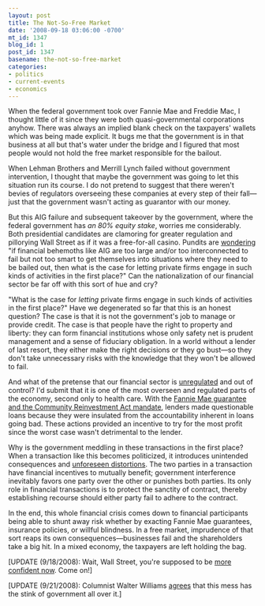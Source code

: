 ```yaml
---
layout: post
title: The Not-So-Free Market
date: '2008-09-18 03:06:00 -0700'
mt_id: 1347
blog_id: 1
post_id: 1347
basename: the-not-so-free-market
categories:
- politics
- current-events
- economics
---
```

<p>When the federal government took over Fannie Mae and Freddie Mac, I thought little of it since they were both quasi-governmental corporations anyhow. There was always an implied blank check on the taxpayers' wallets which was being made explicit. It bugs me that the government is in that business at all but that's water under the bridge and I figured that most people would not hold the free market responsible for the bailout.</p><p>When Lehman Brothers and Merrill Lynch failed without government intervention, I thought that maybe the government was going to let this situation run its course. I do not pretend to suggest that there weren't bevies of regulators overseeing these companies at every step of their fall—just that the government wasn't acting as guarantor with our money.</p><p>But this AIG failure and subsequent takeover by the government, where the federal government has <em>an 80% equity stake</em>, worries me considerably. Both presidential candidates are clamoring for greater regulation and pillorying Wall Street as if it was a free-for-all casino. Pundits are <a href="http://blogs.ft.com/maverecon/2008/09/the-end-of-american-capitalism-as-we-knew-it/">wondering</a> "if financial behemoths like AIG are too large and/or too interconnected to fail but not too smart to get themselves into situations where they need to be bailed out, then what is the case for letting private firms engage in such kinds of activities in the first place?"  Can the nationalization of our financial sector be far off with this sort of hue and cry? </p><p>"What is the case for <em>letting</em> private firms engage in such kinds of activities in the first place?" Have we degenerated so far that this is an honest question? The case is that it is not the government's job to manage or provide credit. The case is that people have the right to property and liberty: they can form financial institutions whose only safety net is prudent management and a sense of fiduciary obligation. In a world without a lender of last resort, they either make the right decisions or they go bust—so they don't take unnecessary risks with the knowledge that they won't be allowed to fail.</p><p>And what of the pretense that our financial sector is <a href="http://www.nytimes.com/2008/09/14/business/14view.html">unregulated</a> and out of control? I'd submit that it is one of the most overseen and regulated parts of the economy, second only to health care. With the <a href="http://www.forbes.com/2008/07/18/fannie-freddie-regulation-oped-cx_yb_0718brook.html">Fannie Mae guarantee and the Community Reinvestment Act mandate</a>, lenders made questionable loans because they were insulated from the accountability inherent in loans going bad. These actions provided an incentive to try for the most profit since the worst case wasn't detrimental to the lender.</p><p>Why is the government meddling in these transactions in the first place? When a transaction like this becomes politicized, it introduces unintended consequences and <a href="http://ibdeditorial.com/IBDArticles.aspx?id=306544845091102">unforeseen distortions</a>. The two parties in a transaction have financial incentives to mutually benefit; government interference inevitably favors one party over the other or punishes both parties. Its only role in financial transactions is to protect the sanctity of contract, thereby establishing recourse should either party fail to adhere to the contract.</p><p>In the end, this whole financial crisis comes down to financial participants being able to shunt away risk whether by exacting Fannie Mae guarantees, insurance policies, or willful blindness. In a free market, imprudence of that sort reaps its own consequences—businesses fail and the shareholders take a big hit. In a mixed economy, the taxpayers are left holding the bag.</p><p>[UPDATE (9/18/2008): Wait, Wall Street, you're supposed to be <a href="http://money.cnn.com/2008/09/17/news/newsmakers/paulson.friendly.fire.fortune/">more confident now</a>. Come on!]</p><p>[UPDATE (9/21/2008): Columnist Walter Williams <a href="http://www.washingtontimes.com/news/2008/sep/21/stubborn-ignorance/">agrees</a> that this mess has the stink of government all over it.]</p>
